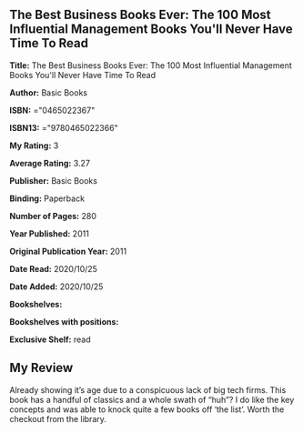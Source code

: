 ## The Best Business Books Ever: The 100 Most Influential Management Books You'll Never Have Time To Read

**Title:** The Best Business Books Ever: The 100 Most Influential Management Books You'll Never Have Time To Read

**Author:** Basic Books

**ISBN:** ="0465022367"

**ISBN13:** ="9780465022366"

**My Rating:** 3

**Average Rating:** 3.27

**Publisher:** Basic Books

**Binding:** Paperback

**Number of Pages:** 280

**Year Published:** 2011

**Original Publication Year:** 2011

**Date Read:** 2020/10/25

**Date Added:** 2020/10/25

**Bookshelves:** 

**Bookshelves with positions:** 

**Exclusive Shelf:** read


## My Review

Already showing it’s age due to a conspicuous lack of big tech firms. This book has a handful of classics and a whole swath of “huh”? I do like the key concepts and was able to knock quite a few books off ‘the list’. Worth the checkout from the library. 
